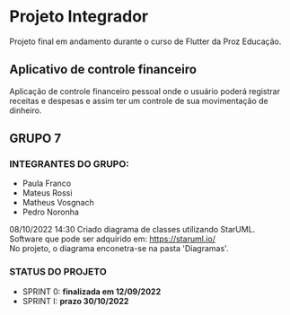 # Projeto Integrador
 Projeto final em andamento durante o curso de Flutter da Proz Educação.
 
## Aplicativo de controle financeiro
  Aplicação de controle financeiro pessoal onde o usuário poderá registrar receitas e despesas e assim ter um controle de sua movimentação de dinheiro.

## GRUPO 7
### INTEGRANTES DO GRUPO:
 - Paula Franco
 - Mateus Rossi
 - Matheus Vosgnach
 - Pedro Noronha
 
 08/10/2022 14:30 Criado diagrama de classes utilizando StarUML.<br/>
 Software que pode ser adquirido em: https://staruml.io/<br/>
 No projeto, o diagrama enconetra-se na pasta 'Diagramas'.

 ### STATUS DO PROJETO
- SPRINT 0: **finalizada em 12/09/2022**
- SPRINT I: **prazo 30/10/2022**
